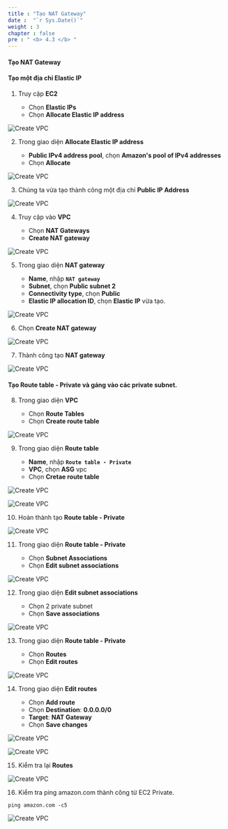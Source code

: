 ```yaml
---
title : "Tạo NAT Gateway"
date :  "`r Sys.Date()`" 
weight : 3 
chapter : false
pre : " <b> 4.3 </b> "
---
```


#### Tạo NAT Gateway

#### Tạo một địa chỉ Elastic IP

1. Truy cập **EC2**

   - Chọn **Elastic IPs**
   - Chọn **Allocate Elastic IP address**


![Create VPC](/hugo-ses/images/8/0001.png?featherlight=false&width=90pc)


2. Trong giao diện **Allocate Elastic IP address**

   - **Public IPv4 address pool**, chọn **Amazon's pool of IPv4 addresses**
   - Chọn **Allocate**

![Create VPC](/hugo-ses/images/8/0002.png?featherlight=false&width=90pc)

3. Chúng ta vừa tạo thành công một địa chỉ **Public IP Address**

![Create VPC](/hugo-ses/images/8/0003.png?featherlight=false&width=90pc)

4. Truy cập vào **VPC**

   - Chọn **NAT Gateways**
   - **Create NAT gateway**

![Create VPC](/hugo-ses/images/8/0004.png?featherlight=false&width=90pc)

5. Trong giao diện **NAT gateway**

   - **Name**, nhập **```NAT gateway```**
   - **Subnet**, chọn **Public subnet 2**
   - **Connectivity type**, chọn **Public**
   - **Elastic IP allocation ID**, chọn **Elastic IP** vừa tạo.

![Create VPC](/hugo-ses/images/8/0005.png?featherlight=false&width=90pc)

6. Chọn **Create NAT gateway**

![Create VPC](/hugo-ses/images/8/0006.png?featherlight=false&width=90pc)

7. Thành công tạo **NAT gateway**


![Create VPC](/hugo-ses/images/8/0007.png?featherlight=false&width=90pc)


#### Tạo Route table - Private và gáng vào các private subnet.

8. Trong giao diện **VPC**

   - Chọn **Route Tables**
   - Chọn **Create route table**

![Create VPC](/hugo-ses/images/8/0008.png?featherlight=false&width=90pc)

9. Trong giao diện **Route table**

   - **Name**, nhập **```Route table - Private```**
   - **VPC**, chọn **ASG** vpc
   - Chọn **Cretae route table**

![Create VPC](/hugo-ses/images/8/0009.png?featherlight=false&width=90pc)

![Create VPC](/hugo-ses/images/8/00010.png?featherlight=false&width=90pc)

10.  Hoàn thành tạo **Route table - Private**



![Create VPC](/hugo-ses/images/8/00011.png?featherlight=false&width=90pc)

11. Trong giao diện **Route table - Private**

    - Chọn **Subnet Associations**
    - Chọn **Edit subnet associations**

![Create VPC](/hugo-ses/images/8/00012.png?featherlight=false&width=90pc)

12. Trong giao diện **Edit subnet associations**

     - Chọn 2 private subnet
     - Chọn **Save associations**

![Create VPC](/hugo-ses/images/8/00013.png?featherlight=false&width=90pc)

13. Trong giao diện **Route table - Private**


     - Chọn **Routes**
     - Chọn **Edit routes**

![Create VPC](/hugo-ses/images/8/00014.png?featherlight=false&width=90pc)

14. Trong giao diện **Edit routes**


     - Chọn **Add route**
     - Chọn **Destination**: **0.0.0.0/0**
     - **Target**: **NAT Gateway**
     - Chọn **Save changes**

![Create VPC](/hugo-ses/images/8/00015.png?featherlight=false&width=90pc)

![Create VPC](/hugo-ses/images/8/00016.png?featherlight=false&width=90pc)

15. Kiểm tra lại **Routes**

![Create VPC](/hugo-ses/images/8/00017.png?featherlight=false&width=90pc)

16. Kiểm tra ping amazon.com thành công từ EC2 Private.

```
ping amazon.com -c5
```

![Create VPC](/hugo-ses/images/8/00018.png?featherlight=false&width=90pc)